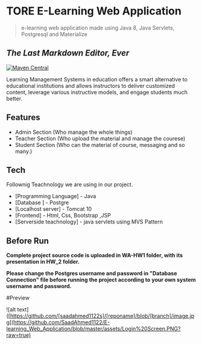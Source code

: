 
# TORE E-Learning Web Application
> e-learning web application made using Java 8, Java Servlets, Postgresql and Materialize

## _The Last Markdown Editor, Ever_

[![Maven Central](https://maven-badges.herokuapp.com/maven-central/cz.jirutka.rsql/rsql-parser/badge.svg)](https://maven-badges.herokuapp.com/maven-central/cz.jirutka.rsql/rsql-parser)

Learning Management Systems in education offers a smart alternative to educational institutions and allows instructors to deliver customized content, leverage various instructive models, and engage students much better.



## Features

- Admin Section (Who manage the whole things)
- Teacher Section (Who upload the material and manage the courese)
- Student Section (Who can the material of course, messaging and so many.)


## Tech

Follownig Teachnology we are using in our project.

- [Programming Language] - Java
- [Database ] - Postgre
- [Localhost server] - Tomcat 10
- [Frontend] - Html, Css, Bootstrap ,JSP 
- [Serverside teachnology] - java servlets using MVS Pattern


## Before Run

**Complete project source code is uploaded in WA-HW1 folder, with its presentation in HW_2 folder.**

**Please change the Postgres username and password in "Database Connection" file before running the project according to your own system username and password.**

#Preview

![alt text]([https://github.com/[saadahmed1122s]/[reponame]/blob/[branch]/image.jpg](https://github.com/SaadAhmed1122/E-learning_Web_Application/blob/master/assets/Login%20Screen.PNG?raw=true)

<br>
